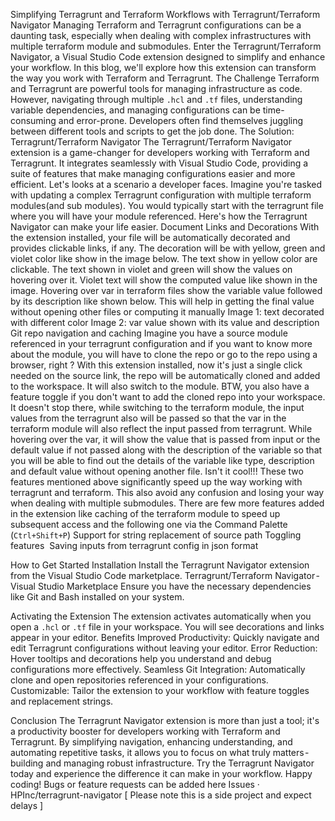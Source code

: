 Simplifying Terragrunt and Terraform Workflows with Terragrunt/Terraform Navigator
Managing Terraform and Terragrunt configurations can be a daunting task, especially when dealing with complex infrastructures with multiple terraform module and submodules. Enter the Terragrunt/Terraform Navigator, a Visual Studio Code extension designed to simplify and enhance your workflow. In this blog, we'll explore how this extension can transform the way you work with Terraform and Terragrunt.
The Challenge
Terraform and Terragrunt are powerful tools for managing infrastructure as code. However, navigating through multiple `.hcl` and `.tf` files, understanding variable dependencies, and managing configurations can be time-consuming and error-prone. Developers often find themselves juggling between different tools and scripts to get the job done.
The Solution: Terragrunt/Terraform Navigator
The Terragrunt/Terraform Navigator extension is a game-changer for developers working with Terraform and Terragrunt. It integrates seamlessly with Visual Studio Code, providing a suite of features that make managing configurations easier and more efficient.
Let's looks at a scenario a developer faces. Imagine you're tasked with updating a complex Terragrunt configuration with multiple terraform modules(and sub modules). You would typically start with the terragrunt file where you will have your module referenced. Here's how the Terragrunt Navigator can make your life easier.
Document Links and Decorations
With the extension installed, your file will be automatically decorated and provides clickable links, if any. The decoration will be with yellow, green and violet color like show in the image below. The text show in yellow color are clickable. The text shown in violet and green will show the values on hovering over it. Violet text will show the computed value like shown in the image. Hovering over var in terraform files show the variable value followed by its description like shown below. This will help in getting the final value without opening other files or computing it manually
Image 1: text decorated with different color
Image 2: var value shown with its value and description
Git repo navigation and caching
Imagine you have a source module referenced in your terragrunt configuration and if you want to know more about the module, you will have to clone the repo or go to the repo using a browser, right ? With this extension installed, now it's just a single click needed on the source link, the repo will be automatically cloned and added to the workspace. It will also switch to the module. BTW, you also have a feature toggle if you don't want to add the cloned repo into your workspace.
It doesn't stop there, while switching to the terraform module, the input values from the terragrunt also will be passed so that the var in the terraform module will also reflect the input passed from terragrunt. While hovering over the var, it will show the value that is passed from input or the default value if not passed along with the description of the variable so that you will be able to find out the details of the variable like type, description and default value without opening another file. Isn't it cool!!!
These two features mentioned above significantly speed up the way working with terragrunt and terraform. This also avoid any confusion and losing your way when dealing with multiple submodules. There are few more features added in the extension like caching of the terraform module to speed up subsequent access and the following one via the Command Palette (`Ctrl+Shift+P`)
Support for string replacement of source path
Toggling features 
Saving inputs from terragrunt config in json format

How to Get Started
Installation
Install the Terragrunt Navigator extension from the Visual Studio Code marketplace. Terragrunt/Terraform Navigator - Visual Studio Marketplace
Ensure you have the necessary dependencies like Git and Bash installed on your system.

Activating the Extension
The extension activates automatically when you open a `.hcl` or `.tf` file in your workspace. You will see decorations and links appear in your editor.
Benefits
Improved Productivity: Quickly navigate and edit Terragrunt configurations without leaving your editor.
Error Reduction: Hover tooltips and decorations help you understand and debug configurations more effectively.
Seamless Git Integration: Automatically clone and open repositories referenced in your configurations.
Customizable: Tailor the extension to your workflow with feature toggles and replacement strings.

Conclusion
The Terragrunt Navigator extension is more than just a tool; it's a productivity booster for developers working with Terraform and Terragrunt. By simplifying navigation, enhancing understanding, and automating repetitive tasks, it allows you to focus on what truly matters - building and managing robust infrastructure.
Try the Terragrunt Navigator today and experience the difference it can make in your workflow. Happy coding!
Bugs or feature requests can be added here Issues · HPInc/terragrunt-navigator [ Please note this is a side project and expect delays ]
